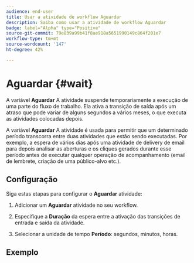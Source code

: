 ```yaml
---
audience: end-user
title: Usar a atividade de workflow Aguardar
description: Saiba como usar a atividade de workflow Aguardar
badge: label="Alpha" type="Positive"
source-git-commit: 79e839a99b41f8ae918a5651990149c864f201e7
workflow-type: tm+mt
source-wordcount: '147'
ht-degree: 42%

---
```



# Aguardar {#wait}

A variável **Aguardar** A atividade suspende temporariamente a execução de uma parte do fluxo de trabalho. Ela ativa a transição de saída após um atraso que pode variar de alguns segundos a vários meses, o que executa as atividades colocadas depois.

A variável **Aguardar** A atividade é usada para permitir que um determinado período transcorra entre duas atividades que estão sendo executadas. Por exemplo, a espera de vários dias após uma atividade de delivery de email para depois analisar as aberturas e os cliques gerados durante esse período antes de executar qualquer operação de acompanhamento (email de lembrete, criação de uma público-alvo etc.).

## Configuração

Siga estas etapas para configurar o **Aguardar** atividade:

1. Adicionar um **Aguardar** atividade no seu workflow.

1. Especifique a **Duração** da espera entre a ativação das transições de entrada e saída da atividade.

1. Selecionar a unidade de tempo **Período**: segundos, minutos, horas.

## Exemplo


